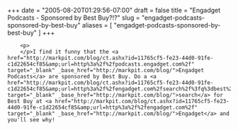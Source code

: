 +++
date = "2005-08-20T01:29:56-07:00"
draft = false
title = "Engadget Podcasts - Sponsored by Best Buy?!?"
slug = "engadget-podcasts-sponsored-by-best-buy"
aliases = [
	"engadget-podcasts-sponsored-by-best-buy"
]
+++

        
		<p>
		</p>I find it funny that the <a href="http://markpit.com/blog/ct.ashx?id=11765cf5-fe23-44d0-91fe-c1d22654cf85&amp;url=http%3a%2f%2fpodcasts.engadget.com%2f" target="_blank" _base_href="http://markpit.com/blog/">Engadget Podcasts</a> are sponsored by Best Buy. Do a <a href="http://markpit.com/blog/ct.ashx?id=11765cf5-fe23-44d0-91fe-c1d22654cf85&amp;url=http%3a%2f%2fengadget.com%2fsearch%2f%3fq%3dbest%2bbuy" target="_blank" _base_href="http://markpit.com/blog/">search</a> for Best Buy at <a href="http://markpit.com/blog/ct.ashx?id=11765cf5-fe23-44d0-91fe-c1d22654cf85&amp;url=http%3a%2f%2fengadget.com%2f" target="_blank" _base_href="http://markpit.com/blog/">Engadget</a> and you'll see why!
      